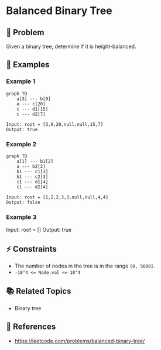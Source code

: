 # Balanced Binary Tree

## 🚀 Problem  
Given a binary tree, determine if it is height-balanced.

## 📝 Examples  

### Example 1
```mermaid
graph TD
    a[3] --- b[9]
    a --- c[20]
    c --- d1[15]
    c --- d2[7]
```

```
Input: root = [3,9,20,null,null,15,7]
Output: true
```

### Example 2
```mermaid
graph TD
    a[1] --- b1[2]
    a --- b2[2]
    b1 --- c1[3]
    b1 --- c2[3]
    c1 --- d1[4]
    c1 --- d2[4]
```

```
Input: root = [1,2,2,3,3,null,null,4,4]
Output: false
```

### Example 3
Input: root = []
Output: true

## ⚡ Constraints  
- The number of nodes in the tree is in the range `[0, 5000]`.
- `-10^4 <= Node.val <= 10^4`

## 📚 Related Topics  
- Binary tree

## 🔗 References  
- https://leetcode.com/problems/balanced-binary-tree/

